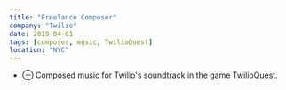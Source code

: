 ```yaml
---
title: "Freelance Composer"
company: "Twilio"
date: 2019-04-01
tags: [composer, music, TwilioQuest]
location: "NYC"
---
```


- <span class="text-gray-500">&#8853;</span> Composed music for Twilio's soundtrack in the game TwilioQuest.